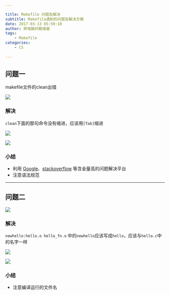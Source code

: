 ```yaml
---

title: Makefile 问题及解决
subtitle: Makefile遇到的问题及解决方案
date: 2017-03-13 05:59:10
author: 修电脑的裁缝酱
tags:
	- Makefile
categories: 
	- CS
	
---
```



## 问题一

makefile文件的clean出错


<!-- more -->


![](http://ojlsgreog.bkt.clouddn.com/MakefileError_Clean1.png)

### 解决

`clean`下面的那句命令没有缩进，应该用`[Tab]`缩进

![](http://ojlsgreog.bkt.clouddn.com/MakefileError_Clean3.png)

![](http://ojlsgreog.bkt.clouddn.com/MakefileError_Clean4.png)


### 小结

* 利用 [Google](https://www.google.com/)、[stackoverflow](http://stackoverflow.com/) 等含金量高的问题解决平台
* 注意语法规范

---

## 问题二

![](http://ojlsgreog.bkt.clouddn.com/MakefileError_Clean2.png)

### 解决

`newhello:hello.o hello_fn.o` 中的`newhello`应该写成`hello`，应该与`hello.c`中的名字一样

![](http://ojlsgreog.bkt.clouddn.com/MakefileError_Clean3.png)

![](http://ojlsgreog.bkt.clouddn.com/MakefileError_helloc2.png)

### 小结

* 注意编译运行的文件名